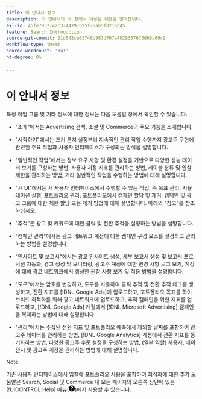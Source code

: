 ```yaml
---
title: 이 안내서 정보
description: 이 안내서의 각 장에서 다루는 내용을 알아봅니다.
exl-id: 45fe7952-42c3-4479-b25f-6ab5fd218c45
feature: Search Introduction
source-git-commit: 21d642ce63740c983d767e4829367673d68c69c9
workflow-type: tm+mt
source-wordcount: '341'
ht-degree: 0%

---
```


# 이 안내서 정보

특정 작업 그룹 및 기타 정보에 대한 정보는 다음 도움말 장에서 확인할 수 있습니다.

* &quot;소개&quot;에서는 Advertising 검색, 소셜 및 Commerce의 주요 기능을 소개합니다.

* &quot;시작하기&quot;에서는 초기 론치 설정부터 지속적인 관리 작업 수행까지 광고주 구현에 관련된 주요 작업과 사용자 인터페이스가 구성되는 방식을 설명합니다.

* &quot;일반적인 작업&quot;에서는 정보 요구 사항 및 환경 설정을 기반으로 다양한 성능 데이터 보기를 구성하는 방법, 사용자 지정 지표를 관리하는 방법, 레이블 분류 및 입찰 제한을 관리하는 방법, 기타 일반적인 작업을 수행하는 방법에 대해 설명합니다.

* &quot;새 UI&quot;에서는 새 사용자 인터페이스에서 수행할 수 있는 작업, 즉 목표 관리, 시뮬레이션 실행, 포트폴리오 관리, 포트폴리오에서 캠페인 할당 및 제거, 캠페인 및 광고 그룹에 대한 제한 할당 또는 제거 방법에 대해 설명합니다. 아래의 &quot;참고&quot;를 참조하십시오.

* &quot;추적&quot;은 광고 및 키워드에 대한 클릭 및 전환 추적을 설정하는 방법을 설명합니다.

* &quot;캠페인 관리&quot;에서는 광고 네트워크 계정에 대한 캠페인 구성 요소를 설정하고 관리하는 방법을 설명합니다.

* &quot;인사이트 및 보고서&quot;에서는 광고 인사이트 생성, 세부 보고서 생성 및 보고서 프로덕션 자동화, 경고 생성 및 모니터링, 광고주 계정에 대한 변경 사항 로그 보기, 계정에 대해 광고 네트워크에서 생성한 권장 사항 보기 및 적용 방법을 설명합니다.

* &quot;도구&quot;에서는 암호를 변경하고, 도구를 사용하여 클릭 추적 및 전환 추적 태그를 생성하고, 전환 지표를 [!DNL Google Ads]에 업로드하고, 포트폴리오 목표를 하이브리드 최적화를 위해 광고 네트워크에 업로드하고, 추적 캠페인을 위한 지표를 업로드하고, [!DNL Google Ads] 계정에서 [!DNL Microsoft Advertising] 캠페인을 복제하는 방법에 대해 설명합니다.

* &quot;관리&quot;에서는 수집된 전환 지표 및 포트폴리오 예측에서 제외할 날짜를 포함하여 광고주 데이터를 관리하는 방법, [!DNL Google Analytics] 계정에서 전환 지표를 동기화하는 방법, 다양한 광고주 수준 설정을 구성하는 방법, (일부 역할) 사용자, 에이전시 및 광고주 계정을 관리하는 방법에 대해 설명합니다.

>[!NOTE]
>
>기존 사용자 인터페이스에서 입찰에 포트폴리오 사용을 포함하여 최적화에 대한 추가 도움말은 Search, Social 및 Commerce 내 모든 페이지의 오른쪽 상단에 있는 [!UICONTROL Help] 메뉴(![도움말 메뉴](/help/search-social-commerce/assets/help-main-menu.png "도움말 메뉴"))에서 사용할 수 있습니다.
